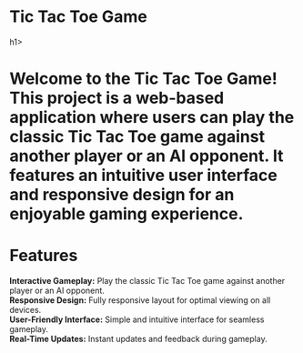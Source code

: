 <h1>Tic Tac Toe Game</h1>h1>
<h1>Welcome to the Tic Tac Toe Game! This project is a web-based application where users can play the classic Tic Tac Toe game against another player or an AI opponent. It features an intuitive user interface and responsive design for an enjoyable gaming experience.</h1>

<h1>Features</h1>
<b>Interactive Gameplay:</b> Play the classic Tic Tac Toe game against another player or an AI opponent.<br>
<b>Responsive Design:</b> Fully responsive layout for optimal viewing on all devices.<br>
<b>User-Friendly Interface:</b> Simple and intuitive interface for seamless gameplay.<br>
<b>Real-Time Updates:</b> Instant updates and feedback during gameplay.<br>
 
 
